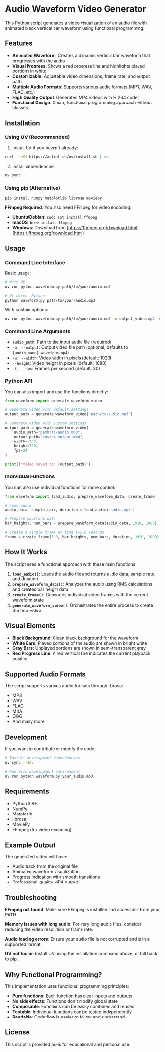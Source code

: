 # Audio Waveform Video Generator

This Python script generates a video visualization of an audio file with animated black vertical bar waveform using functional programming.

## Features

- **Animated Waveform**: Creates a dynamic vertical bar waveform that progresses with the audio
- **Visual Progress**: Shows a red progress line and highlights played portions in white
- **Customizable**: Adjustable video dimensions, frame rate, and output path
- **Multiple Audio Formats**: Supports various audio formats (MP3, WAV, FLAC, etc.)
- **High Quality Output**: Generates MP4 videos with H.264 codec
- **Functional Design**: Clean, functional programming approach without classes

## Installation

### Using UV (Recommended)

1. Install UV if you haven't already:
```bash
curl -LsSf https://astral.sh/uv/install.sh | sh
```

2. Install dependencies:
```bash
uv sync
```

### Using pip (Alternative)

```bash
pip install numpy matplotlib librosa moviepy
```

**FFmpeg Required**: You also need FFmpeg for video encoding:
- **Ubuntu/Debian**: `sudo apt install ffmpeg`
- **macOS**: `brew install ffmpeg`
- **Windows**: Download from [https://ffmpeg.org/download.html](https://ffmpeg.org/download.html)

## Usage

### Command Line Interface

Basic usage:
```bash
# With UV
uv run python waveform.py path/to/your/audio.mp3

# Or direct Python
python waveform.py path/to/your/audio.mp3
```

With custom options:
```bash
uv run python waveform.py path/to/your/audio.mp3 -o output_video.mp4 -w 1280 --height 720 -f 24
```

### Command Line Arguments

- `audio_path`: Path to the input audio file (required)
- `-o, --output`: Output video file path (optional, defaults to `{audio_name}_waveform.mp4`)
- `-w, --width`: Video width in pixels (default: 1920)
- `--height`: Video height in pixels (default: 1080)
- `-f, --fps`: Frames per second (default: 30)

### Python API

You can also import and use the functions directly:

```python
from waveform import generate_waveform_video

# Generate video with default settings
output_path = generate_waveform_video("path/to/audio.mp3")

# Generate video with custom settings
output_path = generate_waveform_video(
    audio_path="path/to/audio.mp3",
    output_path="custom_output.mp4",
    width=1280,
    height=720,
    fps=24
)

print(f"Video saved to: {output_path}")
```

### Individual Functions

You can also use individual functions for more control:

```python
from waveform import load_audio, prepare_waveform_data, create_frame

# Load audio
audio_data, sample_rate, duration = load_audio("audio.mp3")

# Prepare waveform data
bar_heights, num_bars = prepare_waveform_data(audio_data, 1920, 1080)

# Create a single frame at time t=5.0 seconds
frame = create_frame(5.0, bar_heights, num_bars, duration, 1920, 1080)
```

## How It Works

The script uses a functional approach with these main functions:

1. **`load_audio()`**: Loads the audio file and returns audio data, sample rate, and duration
2. **`prepare_waveform_data()`**: Analyzes the audio using RMS calculations and creates bar height data
3. **`create_frame()`**: Generates individual video frames with the current waveform state
4. **`generate_waveform_video()`**: Orchestrates the entire process to create the final video

## Visual Elements

- **Black Background**: Clean black background for the waveform
- **White Bars**: Played portions of the audio are shown in bright white
- **Gray Bars**: Unplayed portions are shown in semi-transparent gray
- **Red Progress Line**: A red vertical line indicates the current playback position

## Supported Audio Formats

The script supports various audio formats through librosa:
- MP3
- WAV
- FLAC
- M4A
- OGG
- And many more

## Development

If you want to contribute or modify the code:

```bash
# Install development dependencies
uv sync --dev

# Run with development environment
uv run python waveform.py your_audio.mp3
```

## Requirements

- Python 3.8+
- NumPy
- Matplotlib
- librosa
- MoviePy
- FFmpeg (for video encoding)

## Example Output

The generated video will have:
- Audio track from the original file
- Animated waveform visualization
- Progress indication with smooth transitions
- Professional-quality MP4 output

## Troubleshooting

**FFmpeg not found**: Make sure FFmpeg is installed and accessible from your PATH.

**Memory issues with long audio**: For very long audio files, consider reducing the video resolution or frame rate.

**Audio loading errors**: Ensure your audio file is not corrupted and is in a supported format.

**UV not found**: Install UV using the installation command above, or fall back to pip.

## Why Functional Programming?

This implementation uses functional programming principles:
- **Pure functions**: Each function has clear inputs and outputs
- **No side effects**: Functions don't modify global state
- **Composable**: Functions can be easily combined and reused
- **Testable**: Individual functions can be tested independently
- **Readable**: Code flow is easier to follow and understand

## License

This script is provided as-is for educational and personal use.
